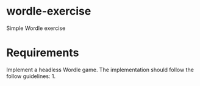 # wordle-exercise
Simple Wordle exercise


# Requirements
Implement a headless Wordle game. The implementation should follow the follow guidelines:
1. 
